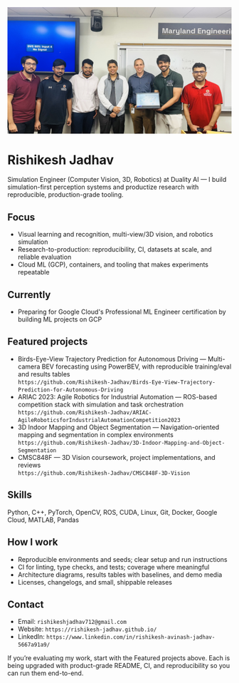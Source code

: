 ![Banner](https://github.com/Rishikesh-Jadhav/Rishikesh-Jadhav/blob/main/G6_ARIAC.jpeg)

# Rishikesh Jadhav
Simulation Engineer (Computer Vision, 3D, Robotics) at Duality AI — I build simulation-first perception systems and productize research with reproducible, production-grade tooling.

## Focus
- Visual learning and recognition, multi-view/3D vision, and robotics simulation
- Research-to-production: reproducibility, CI, datasets at scale, and reliable evaluation
- Cloud ML (GCP), containers, and tooling that makes experiments repeatable

## Currently
- Preparing for Google Cloud's Professional ML Engineer certification by building ML projects on GCP

## Featured projects
- Birds-Eye-View Trajectory Prediction for Autonomous Driving — Multi-camera BEV forecasting using PowerBEV, with reproducible training/eval and results tables  
  `https://github.com/Rishikesh-Jadhav/Birds-Eye-View-Trajectory-Prediction-for-Autonomous-Driving`
- ARIAC 2023: Agile Robotics for Industrial Automation — ROS-based competition stack with simulation and task orchestration  
  `https://github.com/Rishikesh-Jadhav/ARIAC-AgileRoboticsforIndustrialAutomationCompetition2023`
- 3D Indoor Mapping and Object Segmentation — Navigation-oriented mapping and segmentation in complex environments  
  `https://github.com/Rishikesh-Jadhav/3D-Indoor-Mapping-and-Object-Segmentation`
- CMSC848F — 3D Vision coursework, project implementations, and reviews  
  `https://github.com/Rishikesh-Jadhav/CMSC848F-3D-Vision`

## Skills
Python, C++, PyTorch, OpenCV, ROS, CUDA, Linux, Git, Docker, Google Cloud, MATLAB, Pandas

## How I work
- Reproducible environments and seeds; clear setup and run instructions
- CI for linting, type checks, and tests; coverage where meaningful
- Architecture diagrams, results tables with baselines, and demo media
- Licenses, changelogs, and small, shippable releases

## Contact
- Email: `rishikeshjadhav712@gmail.com`
- Website: `https://rishikesh-jadhav.github.io/`
- LinkedIn: `https://www.linkedin.com/in/rishikesh-avinash-jadhav-5667a91a9/`

If you’re evaluating my work, start with the Featured projects above. Each is being upgraded with product-grade README, CI, and reproducibility so you can run them end-to-end.
